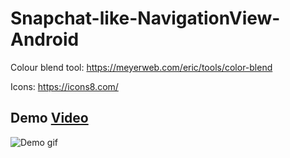 # Snapchat-like-NavigationView-Android

Colour blend tool: https://meyerweb.com/eric/tools/color-blend

Icons: https://icons8.com/

## Demo [Video](https://youtu.be/7S_M8NnihU4) 
![](https://raw.githubusercontent.com/akshaykale/Snapchat-like-NavigationView-Android/master/dev/demo.gif "Demo gif")

<br>
